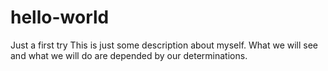 # hello-world
Just a first try
This is just some description about myself. What we will see and what we will do are depended by our determinations.
